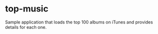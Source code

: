 # top-music
Sample application that loads the top 100 albums on iTunes and provides details for each one.
